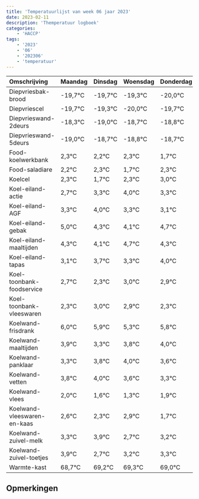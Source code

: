 ```yaml
---
title: 'Temperatuurlijst van week 06 jaar 2023'
date: 2023-02-11
description: 'Themperatuur logboek'
categories:
    - 'HACCP'
tags:
    - '2023'
    - '06'
    - '202306'
    - 'temperatuur'
---
```

|Omschrijving|Maandag|Dinsdag|Woensdag|Donderdag|Vrijdag|Zaterdag|Zondag|
|:---|:---|:---|:---|:---|:---|:---|:---|
|Diepvriesbak-brood|-19,7°C|-19,7°C|-19,3°C|-20,0°C|-19,7°C|-19,8°C| |
|Diepvriescel|-19,7°C|-19,3°C|-20,0°C|-19,7°C|-19,8°C|-19,7°C| |
|Diepvrieswand-2deurs|-18,3°C|-19,0°C|-18,7°C|-18,8°C|-18,7°C|-19,3°C| |
|Diepvrieswand-5deurs|-19,0°C|-18,7°C|-18,8°C|-18,7°C|-19,3°C|-18,7°C| |
|Food-koelwerkbank|2,3°C|2,2°C|2,3°C|1,7°C|2,3°C|3,0°C| |
|Food-saladiare|2,2°C|2,3°C|1,7°C|2,3°C|3,0°C|2,3°C| |
|Koelcel|2,3°C|1,7°C|2,3°C|3,0°C|2,3°C|2,1°C| |
|Koel-eiland-actie|2,7°C|3,3°C|4,0°C|3,3°C|3,1°C|3,7°C| |
|Koel-eiland-AGF|3,3°C|4,0°C|3,3°C|3,1°C|3,7°C|3,3°C| |
|Koel-eiland-gebak|5,0°C|4,3°C|4,1°C|4,7°C|4,3°C|5,0°C| |
|Koel-eiland-maaltijden|4,3°C|4,1°C|4,7°C|4,3°C|5,0°C|4,9°C| |
|Koel-eiland-tapas|3,1°C|3,7°C|3,3°C|4,0°C|3,9°C|3,3°C| |
|Koel-toonbank-foodservice|2,7°C|2,3°C|3,0°C|2,9°C|2,3°C|2,8°C| |
|Koel-toonbank-vleeswaren|2,3°C|3,0°C|2,9°C|2,3°C|2,8°C|3,0°C| |
|Koelwand-frisdrank|6,0°C|5,9°C|5,3°C|5,8°C|6,0°C|5,6°C| |
|Koelwand-maaltijden|3,9°C|3,3°C|3,8°C|4,0°C|3,6°C|3,3°C| |
|Koelwand-panklaar|3,3°C|3,8°C|4,0°C|3,6°C|3,3°C|3,9°C| |
|Koelwand-vetten|3,8°C|4,0°C|3,6°C|3,3°C|3,9°C|2,7°C| |
|Koelwand-vlees|2,0°C|1,6°C|1,3°C|1,9°C|0,7°C|1,2°C| |
|Koelwand-vleeswaren-en-kaas|2,6°C|2,3°C|2,9°C|1,7°C|2,2°C|2,3°C| |
|Koelwand-zuivel-melk|3,3°C|3,9°C|2,7°C|3,2°C|3,3°C|3,0°C| |
|Koelwand-zuivel-toetjes|3,9°C|2,7°C|3,2°C|3,3°C|3,0°C|2,3°C| |
|Warmte-kast|68,7°C|69,2°C|69,3°C|69,0°C|68,3°C|69,3°C| |

## Opmerkingen


